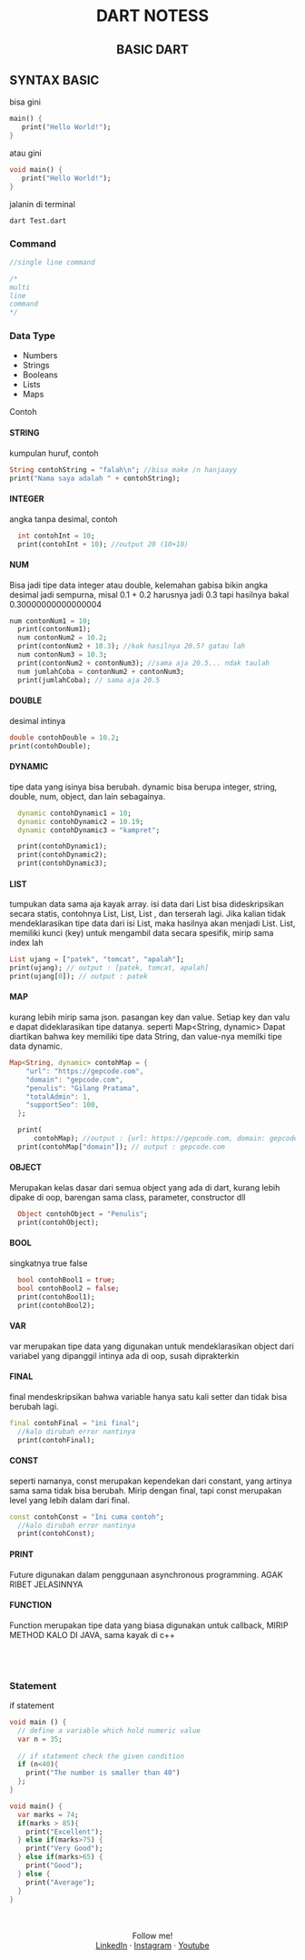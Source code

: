<div align = "center">
  <h1> DART NOTESS </h1>
</div>

<div align = "center">
  <h2> BASIC DART </h2>
</div>

## SYNTAX BASIC

bisa gini
```dart
main() { 
   print("Hello World!"); 
}
```
atau gini
```dart
void main() { 
   print("Hello World!"); 
}

```

jalanin di terminal
```ssh
dart Test.dart
```

### Command

```dart
//single line command

/*
multi
line 
command
*/
```

### Data Type

- Numbers
- Strings
- Booleans
- Lists
- Maps

Contoh

#### STRING

kumpulan huruf, contoh

```dart
String contohString = "falah\n"; //bisa make /n hanjaayy
print("Nama saya adalah " + contohString);
```

#### INTEGER

angka tanpa desimal, contoh

```dart
  int contohInt = 10;
  print(contohInt + 10); //output 20 (10+10)
```

#### NUM

Bisa jadi tipe data integer atau double, kelemahan gabisa bikin angka desimal jadi sempurna, misal 0.1 + 0.2 harusnya jadi 0.3 tapi hasilnya bakal 0.30000000000000004 

```dart
num contonNum1 = 10;
  print(contonNum1);
  num contonNum2 = 10.2;
  print(contonNum2 + 10.3); //kok hasilnya 20.5? gatau lah
  num contonNum3 = 10.3;
  print(contonNum2 + contonNum3); //sama aja 20.5... ndak taulah
  num jumlahCoba = contonNum2 + contonNum3;
  print(jumlahCoba); // sama aja 20.5
```

#### DOUBLE

desimal intinya 

```dart
double contohDouble = 10.2;
print(contohDouble);
```

#### DYNAMIC

tipe data yang isinya bisa berubah. dynamic bisa berupa integer, string, double, num, object, dan lain sebagainya.

```dart
  dynamic contohDynamic1 = 10;
  dynamic contohDynamic2 = 10.19;
  dynamic contohDynamic3 = "kampret";

  print(contohDynamic1);
  print(contohDynamic2);
  print(contohDynamic3);
```

#### LIST

tumpukan data sama aja kayak array. isi data dari List bisa dideskripsikan secara statis, contohnya List<double>, List<String>, List<int> , dan terserah lagi. Jika kalian tidak mendeklarasikan tipe data dari isi List, maka hasilnya akan menjadi List<dynamic>. List, memiliki kunci (key) untuk mengambil data secara spesifik, mirip sama index lah

```dart
List ujang = ["patek", "tomcat", "apalah"];
print(ujang); // output : [patek, tomcat, apalah]
print(ujang[0]); // output : patek
```

#### MAP

kurang lebih mirip sama json. pasangan key dan value. Setiap key dan valu  e dapat dideklarasikan tipe datanya. seperti Map<String, dynamic> 
Dapat diartikan bahwa key memiliki tipe data String, dan value-nya memilki tipe data dynamic.

```dart
Map<String, dynamic> contohMap = {
    "url": "https://gepcode.com",
    "domain": "gepcode.com",
    "penulis": "Gilang Pratama",
    "totalAdmin": 1,
    "supportSeo": 100,
  };

  print(
      contohMap); //output : {url: https://gepcode.com, domain: gepcode.com, penulis: Gilang Pratama, totalAdmin: 1, supportSeo: 100}
  print(contohMap["domain"]); // output : gepcode.com
```

#### OBJECT

Merupakan kelas dasar dari semua object yang ada di dart, kurang lebih dipake di oop, barengan sama class, parameter, constructor dll

```dart
  Object contohObject = "Penulis";
  print(contohObject);
```

#### BOOL

singkatnya true false 

```dart
  bool contohBool1 = true;
  bool contohBool2 = false;
  print(contohBool1);
  print(contohBool2);
```

#### VAR

var merupakan tipe data yang digunakan untuk mendeklarasikan object dari variabel yang dipanggil  intinya ada di oop, susah diprakterkin

#### FINAL

final mendeskripsikan bahwa variable hanya satu kali setter dan tidak bisa berubah lagi.

```dart
final contohFinal = "ini final";
  //kalo dirubah error nantinya
  print(contohFinal);
```

#### CONST

seperti namanya, const merupakan kependekan dari constant, yang artinya sama sama tidak bisa berubah. Mirip dengan final, tapi const merupakan level yang lebih dalam dari final.

```dart
const contohConst = "Ini cuma contoh";
  //kalo dirubah error nantinya
  print(contohConst);
```

#### PRINT

Future digunakan dalam penggunaan asynchronous programming.
    AGAK RIBET JELASINNYA  

#### FUNCTION

Function merupakan tipe data yang biasa digunakan untuk callback, MIRIP METHOD KALO DI JAVA, sama kayak di c++

<br>
<br>

### Statement

if statement 

```dart
void main () {  
  // define a variable which hold numeric value  
  var n = 35;  
   
  // if statement check the given condition  
  if (n<40){  
    print("The number is smaller than 40")  
  };  
}  
```

```dart
void main() {  
  var marks = 74;     
  if(marks > 85){  
    print("Excellent");  
  } else if(marks>75) {  
    print("Very Good");  
  } else if(marks>65) {  
    print("Good");  
  } else {  
    print("Average");  
  }  
}  
```

<br>
<br>

<div align="center">
    Follow me!<br>
    <a href="https://bit.ly/3Qcg3s4">LinkedIn</a>
    ·
    <a href="https://bit.ly/3oRMMaA">Instagram</a>
    ·
    <a href="https://bit.ly/3zqrTrP">Youtube</a>
</div>




